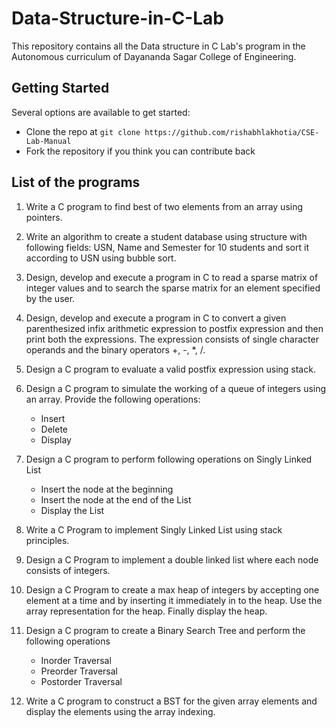 # Data-Structure-in-C-Lab
This repository contains all the Data structure in C Lab's program in the Autonomous curriculum of Dayananda Sagar College of Engineering.

## Getting Started
Several options are available to get started:
* Clone the repo at `git clone https://github.com/rishabhlakhotia/CSE-Lab-Manual`
* Fork the repository if you think you can contribute back

## List of the programs
1. Write a C program to find best of two elements from an array using pointers.

2. Write an algorithm to create a student database using structure with following fields: USN, Name and Semester for 10 students and sort it according to USN using bubble sort.

3. Design, develop and execute a program in C to read a sparse matrix of integer values and to search the sparse matrix for an element specified by the user.

4. Design, develop and execute a program in C to convert a given parenthesized infix arithmetic expression to postfix expression and then print both the expressions. The expression consists of single character operands and the binary operators +, -, \*, /.

5. Design a C program to evaluate a valid postfix expression using stack.

6. Design a C program to simulate the working of a queue of integers using an array. Provide the following operations:
   * Insert
   * Delete
   * Display

7. Design a C program to perform following operations on Singly Linked List
   * Insert the node at the beginning
   * Insert the node at the end of the List
   * Display the List

8. Write a C Program to implement Singly Linked List using stack principles.

9. Design a C Program to implement a double linked list where each node consists of integers.

10. Design a C Program to create a max heap of integers by accepting one element at a time and by inserting it immediately in to the heap. Use the array representation for the heap. Finally display the heap.

11. Design a C program to create a Binary Search Tree and perform the following operations
    * Inorder Traversal
    * Preorder Traversal
    * Postorder Traversal

12. Write a C program to construct a BST for the given array elements and display the elements using the array indexing.
